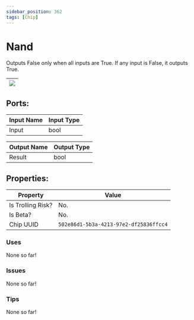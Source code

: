 ```yaml
---
sidebar_position: 362
tags: [Chip]
---
```


# Nand


Outputs False only when all inputs are True. If any input is False, it outputs True.

| ![](https://images-ext-2.discordapp.net/external/MPmIaQzlEPmgGWlgi-WxBBXt0Bjv_zWPkg1y1f_sy3s/https/www.recroomcircuits.com/image/circuit/absolute-value?width=206&height=108) |
|-----|

## Ports:

| Input Name | Input Type |
|-----------|-----------|
| Input | bool |

| Output Name | Output Type |
|-----------|-----------|
| Result | bool |

## Properties:

| Property  | Value |
|-------------------|-----------|
| Is Trolling Risk? | No. |
| Is Beta? | No. |
| Chip UUID | `502e86d1-5b3a-4213-97e2-df25836ffcc4` |

### Uses
None so far!

### Issues
None so far!

### Tips
None so far!
